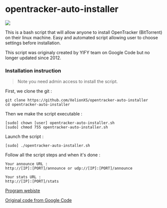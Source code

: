 # opentracker-auto-installer

![](http://www.upimg.fr/ih/23yp.png)

This is a bash script that will allow anyone to install OpenTracker (BitTorrent) on their linux machine. Easy and automated script allowing user to choose settings before installation.

This script was originaly created by YIFY team on Google Code but no longer updated since 2012.

### Installation instruction

> Note you need admin access to install the script.

First, we clone the git :
``` 
git clone https://github.com/XelionXS/opentracker-auto-installer 
cd opentracker-auto-installer
```
 
Then we make the script executable :
```
[sudo] chown [user] opentracker-auto-installer.sh
[sudo] chmod 755 opentracker-auto-installer.sh 
```

Launch the script :
```
[sudo] ./opentracker-auto-installer.sh
```
  
Follow all the script steps and when it's done :
```
Your announce URL :
http://[IP]:[PORT]/announce or udp://[IP]:[PORT]/announce

Your stats URL :
http://[IP]:[PORT]/stats
```

[Program webiste](http://erdgeist.org/arts/software/opentracker/)

[Original code from Google Code](https://code.google.com/p/opentracker-auto-installer/)
